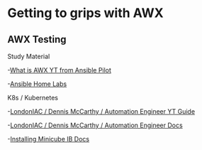 # Getting to grips with AWX 
## AWX Testing

Study Material 

-[What is AWX  YT from Ansible Pilot ](https://www.youtube.com/watch?v=MsuUb4SrTpk)

-[Ansible Home Labs](https://youtu.be/yoFTL0Zm3tw)

K8s / Kubernetes 

-[LondonIAC / Dennis McCarthy / Automation Engineer YT Guide](https://www.youtube.com/watch?v=AYfqkTbCDAw)

-[LondonIAC / Dennis McCarthy / Automation Engineer Docs](https://gist.github.com/dmccuk/93db22e9b30d1963b8fca0de96fc82f0)

-[Installing Minicube IB Docs](https://developer.ibm.com/tutorials/set-up-minikube-on-ubuntu-server-within-minutes/#step-8-access-the-service-on-a-web-browser)